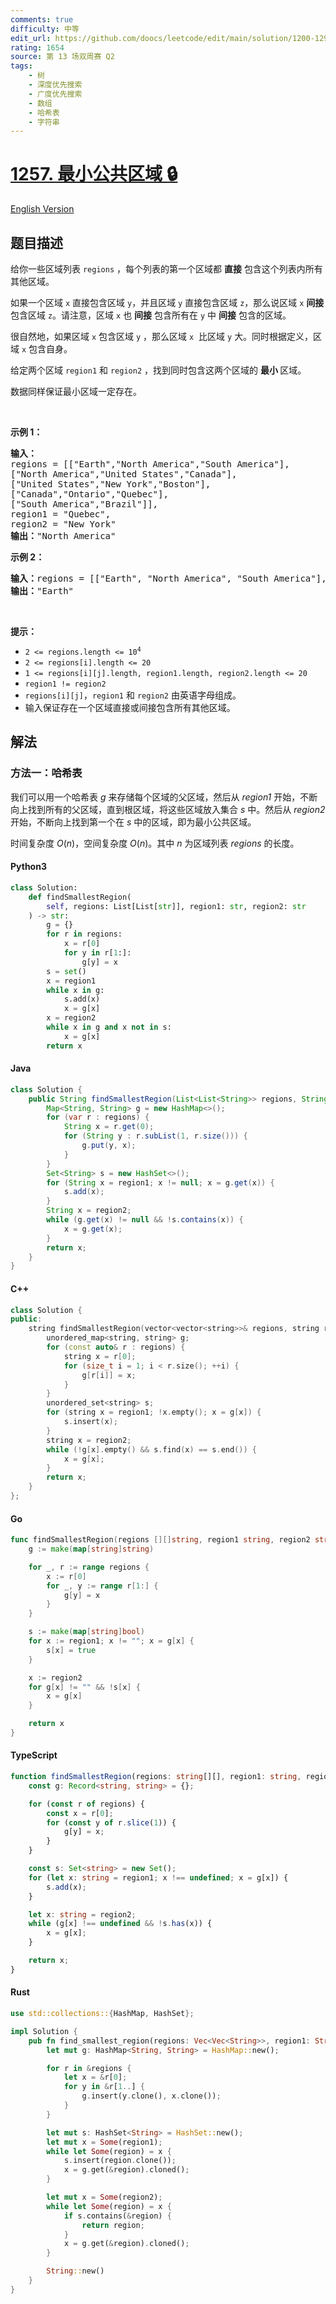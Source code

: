 ```yaml
---
comments: true
difficulty: 中等
edit_url: https://github.com/doocs/leetcode/edit/main/solution/1200-1299/1257.Smallest%20Common%20Region/README.md
rating: 1654
source: 第 13 场双周赛 Q2
tags:
    - 树
    - 深度优先搜索
    - 广度优先搜索
    - 数组
    - 哈希表
    - 字符串
---
```


<!-- problem:start -->

# [1257. 最小公共区域 🔒](https://leetcode.cn/problems/smallest-common-region)

[English Version](/solution/1200-1299/1257.Smallest%20Common%20Region/README_EN.md)

## 题目描述

<!-- description:start -->

<p>给你一些区域列表&nbsp;<code>regions</code> ，每个列表的第一个区域都&nbsp;<strong>直接</strong> 包含这个列表内所有其他区域。</p>

<p>如果一个区域 <code>x</code> 直接包含区域 <code>y</code>，并且区域 <code>y</code> 直接包含区域 <code>z</code>，那么说区域 <code>x</code> <strong>间接</strong> 包含区域 <code>z</code>。请注意，区域 <code>x</code> 也 <strong>间接</strong> 包含所有在 <code>y</code> 中 <strong>间接</strong> 包含的区域。</p>

<p>很自然地，如果区域&nbsp;<code>x</code> 包含区域&nbsp;<code>y</code> ，那么区域&nbsp;<code>x</code> &nbsp;比区域&nbsp;<code>y</code> 大。同时根据定义，区域&nbsp;<code>x</code> 包含自身。</p>

<p>给定两个区域&nbsp;<code>region1</code>&nbsp;和&nbsp;<code>region2</code> ，找到同时包含这两个区域的&nbsp;<strong>最小&nbsp;</strong>区域。</p>

<p>数据同样保证最小区域一定存在。</p>

<p>&nbsp;</p>

<p><strong>示例 1：</strong></p>

<pre>
<strong>输入：
</strong>regions = [["Earth","North America","South America"],
["North America","United States","Canada"],
["United States","New York","Boston"],
["Canada","Ontario","Quebec"],
["South America","Brazil"]],
region1 = "Quebec",
region2 = "New York"
<strong>输出：</strong>"North America"
</pre>

<p><strong class="example">示例 2：</strong></p>

<pre>
<b>输入：</b>regions = [["Earth", "North America", "South America"],["North America", "United States", "Canada"],["United States", "New York", "Boston"],["Canada", "Ontario", "Quebec"],["South America", "Brazil"]], region1 = "Canada", region2 = "South America"
<b>输出：</b>"Earth"
</pre>

<p>&nbsp;</p>

<p><strong>提示：</strong></p>

<ul>
	<li><code>2 &lt;= regions.length &lt;= 10<sup>4</sup></code></li>
	<li><code>2 &lt;= regions[i].length &lt;= 20</code></li>
	<li><code>1 &lt;= regions[i][j].length, region1.length, region2.length &lt;= 20</code></li>
	<li><code>region1 != region2</code></li>
	<li><code>regions[i][j]</code>，<code>region1</code>&nbsp;和&nbsp;<code>region2</code> 由英语字母组成。</li>
	<li>输入保证存在一个区域直接或间接包含所有其他区域。</li>
</ul>

<!-- description:end -->

## 解法

<!-- solution:start -->

### 方法一：哈希表

我们可以用一个哈希表 $\textit{g}$ 来存储每个区域的父区域，然后从 $\textit{region1}$ 开始，不断向上找到所有的父区域，直到根区域，将这些区域放入集合 $\textit{s}$ 中。然后从 $\textit{region2}$ 开始，不断向上找到第一个在 $\textit{s}$ 中的区域，即为最小公共区域。

时间复杂度 $O(n)$，空间复杂度 $O(n)$。其中 $n$ 为区域列表 $\textit{regions}$ 的长度。

<!-- tabs:start -->

#### Python3

```python
class Solution:
    def findSmallestRegion(
        self, regions: List[List[str]], region1: str, region2: str
    ) -> str:
        g = {}
        for r in regions:
            x = r[0]
            for y in r[1:]:
                g[y] = x
        s = set()
        x = region1
        while x in g:
            s.add(x)
            x = g[x]
        x = region2
        while x in g and x not in s:
            x = g[x]
        return x
```

#### Java

```java
class Solution {
    public String findSmallestRegion(List<List<String>> regions, String region1, String region2) {
        Map<String, String> g = new HashMap<>();
        for (var r : regions) {
            String x = r.get(0);
            for (String y : r.subList(1, r.size())) {
                g.put(y, x);
            }
        }
        Set<String> s = new HashSet<>();
        for (String x = region1; x != null; x = g.get(x)) {
            s.add(x);
        }
        String x = region2;
        while (g.get(x) != null && !s.contains(x)) {
            x = g.get(x);
        }
        return x;
    }
}
```

#### C++

```cpp
class Solution {
public:
    string findSmallestRegion(vector<vector<string>>& regions, string region1, string region2) {
        unordered_map<string, string> g;
        for (const auto& r : regions) {
            string x = r[0];
            for (size_t i = 1; i < r.size(); ++i) {
                g[r[i]] = x;
            }
        }
        unordered_set<string> s;
        for (string x = region1; !x.empty(); x = g[x]) {
            s.insert(x);
        }
        string x = region2;
        while (!g[x].empty() && s.find(x) == s.end()) {
            x = g[x];
        }
        return x;
    }
};
```

#### Go

```go
func findSmallestRegion(regions [][]string, region1 string, region2 string) string {
	g := make(map[string]string)

	for _, r := range regions {
		x := r[0]
		for _, y := range r[1:] {
			g[y] = x
		}
	}

	s := make(map[string]bool)
	for x := region1; x != ""; x = g[x] {
		s[x] = true
	}

	x := region2
	for g[x] != "" && !s[x] {
		x = g[x]
	}

	return x
}
```

#### TypeScript

```ts
function findSmallestRegion(regions: string[][], region1: string, region2: string): string {
    const g: Record<string, string> = {};

    for (const r of regions) {
        const x = r[0];
        for (const y of r.slice(1)) {
            g[y] = x;
        }
    }

    const s: Set<string> = new Set();
    for (let x: string = region1; x !== undefined; x = g[x]) {
        s.add(x);
    }

    let x: string = region2;
    while (g[x] !== undefined && !s.has(x)) {
        x = g[x];
    }

    return x;
}
```

#### Rust

```rust
use std::collections::{HashMap, HashSet};

impl Solution {
    pub fn find_smallest_region(regions: Vec<Vec<String>>, region1: String, region2: String) -> String {
        let mut g: HashMap<String, String> = HashMap::new();

        for r in &regions {
            let x = &r[0];
            for y in &r[1..] {
                g.insert(y.clone(), x.clone());
            }
        }

        let mut s: HashSet<String> = HashSet::new();
        let mut x = Some(region1);
        while let Some(region) = x {
            s.insert(region.clone());
            x = g.get(&region).cloned();
        }

        let mut x = Some(region2);
        while let Some(region) = x {
            if s.contains(&region) {
                return region;
            }
            x = g.get(&region).cloned();
        }

        String::new()
    }
}
```

<!-- tabs:end -->

<!-- solution:end -->

<!-- problem:end -->
